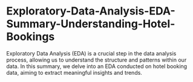 # Exploratory-Data-Analysis-EDA-Summary-Understanding-Hotel-Bookings
Exploratory Data Analysis (EDA) is a crucial step in the data analysis process, allowing us to understand the structure and patterns within our data. In this summary, we delve into an EDA conducted on hotel booking data, aiming to extract meaningful insights and trends.

